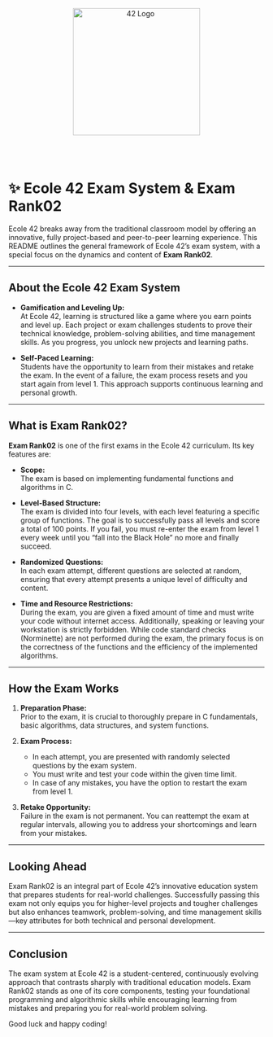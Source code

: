 <p align="center">
  <a href="https://raw.githubusercontent.com/othneildrew/Best-README-Template/master/images/logo.png">
    <img src="https://upload.wikimedia.org/wikipedia/commons/thumb/8/8d/42_Logo.svg/1200px-42_Logo.svg.png" alt="42 Logo" width="250" height="250">
  </a>

  <p align="center">
    <br />
    <br />
  </p>
</p>

# :sparkles: Ecole 42 Exam System & Exam Rank02

Ecole 42 breaks away from the traditional classroom model by offering an innovative, fully project-based and peer-to-peer learning experience. This README outlines the general framework of Ecole 42’s exam system, with a special focus on the dynamics and content of **Exam Rank02**.

---

## About the Ecole 42 Exam System

- **Gamification and Leveling Up:**  
  At Ecole 42, learning is structured like a game where you earn points and level up. Each project or exam challenges students to prove their technical knowledge, problem-solving abilities, and time management skills. As you progress, you unlock new projects and learning paths.

- **Self-Paced Learning:**  
  Students have the opportunity to learn from their mistakes and retake the exam. In the event of a failure, the exam process resets and you start again from level 1. This approach supports continuous learning and personal growth.

---

## What is Exam Rank02?

**Exam Rank02** is one of the first exams in the Ecole 42 curriculum. Its key features are:

- **Scope:**  
  The exam is based on implementing fundamental functions and algorithms in C.

- **Level-Based Structure:**  
  The exam is divided into four levels, with each level featuring a specific group of functions. The goal is to successfully pass all levels and score a total of 100 points. If you fail, you must re-enter the exam from level 1 every week until you “fall into the Black Hole” no more and finally succeed.

- **Randomized Questions:**  
  In each exam attempt, different questions are selected at random, ensuring that every attempt presents a unique level of difficulty and content.

- **Time and Resource Restrictions:**  
  During the exam, you are given a fixed amount of time and must write your code without internet access. Additionally, speaking or leaving your workstation is strictly forbidden. While code standard checks (Norminette) are not performed during the exam, the primary focus is on the correctness of the functions and the efficiency of the implemented algorithms.

---

## How the Exam Works

1. **Preparation Phase:**  
   Prior to the exam, it is crucial to thoroughly prepare in C fundamentals, basic algorithms, data structures, and system functions.

2. **Exam Process:**  
   - In each attempt, you are presented with randomly selected questions by the exam system.  
   - You must write and test your code within the given time limit.  
   - In case of any mistakes, you have the option to restart the exam from level 1.

3. **Retake Opportunity:**  
   Failure in the exam is not permanent. You can reattempt the exam at regular intervals, allowing you to address your shortcomings and learn from your mistakes.

---

## Looking Ahead

Exam Rank02 is an integral part of Ecole 42’s innovative education system that prepares students for real-world challenges. Successfully passing this exam not only equips you for higher-level projects and tougher challenges but also enhances teamwork, problem-solving, and time management skills—key attributes for both technical and personal development.

---

## Conclusion

The exam system at Ecole 42 is a student-centered, continuously evolving approach that contrasts sharply with traditional education models. Exam Rank02 stands as one of its core components, testing your foundational programming and algorithmic skills while encouraging learning from mistakes and preparing you for real-world problem solving.

Good luck and happy coding!
